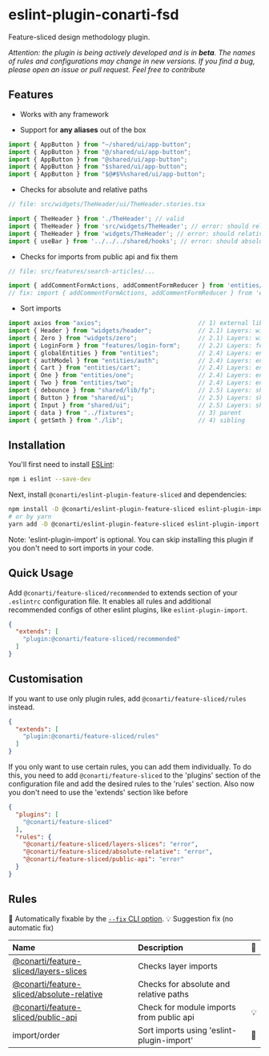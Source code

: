 # eslint-plugin-conarti-fsd

Feature-sliced design methodology plugin.

_Attention: the plugin is being actively developed and is in **beta**.
The names of rules and configurations may change in new versions.
If you find a bug, please open an issue or pull request.
Feel free to contribute_

## Features

- Works with any framework

- Support for **any aliases** out of the box

```javascript
import { AppButton } from "~/shared/ui/app-button";
import { AppButton } from "@/shared/ui/app-button";
import { AppButton } from "@shared/ui/app-button";
import { AppButton } from "$shared/ui/app-button";
import { AppButton } from "$@#$%%shared/ui/app-button";
```

- Checks for absolute and relative paths

```javascript
// file: src/widgets/TheHeader/ui/TheHeader.stories.tsx

import { TheHeader } from './TheHeader'; // valid
import { TheHeader } from 'src/widgets/TheHeader'; // error: should relative
import { TheHeader } from 'widgets/TheHeader'; // error: should relative
import { useBar } from '../../../shared/hooks'; // error: should absolute
```

- Checks for imports from public api and fix them

```javascript
// file: src/features/search-articles/...

import { addCommentFormActions, addCommentFormReducer } from 'entities/Article/model/file.ts'; // error
// fix: import { addCommentFormActions, addCommentFormReducer } from 'entities/Article';
```

- Sort imports

```javascript
import axios from "axios";                           // 1) external libs
import { Header } from "widgets/header";             // 2.1) Layers: widgets
import { Zero } from "widgets/zero";                 // 2.1) Layers: widget 
import { LoginForm } from "features/login-form";     // 2.2) Layers: features
import { globalEntities } from "entities";           // 2.4) Layers: entities
import { authModel } from "entities/auth";           // 2.4) Layers: entities
import { Cart } from "entities/cart";                // 2.4) Layers: entities 
import { One } from "entities/one";                  // 2.4) Layers: entities 
import { Two } from "entities/two";                  // 2.4) Layers: entities
import { debounce } from "shared/lib/fp";            // 2.5) Layers: shared
import { Button } from "shared/ui";                  // 2.5) Layers: shared
import { Input } from "shared/ui";                   // 2.5) Layers: shared
import { data } from "../fixtures";                  // 3) parent
import { getSmth } from "./lib";                     // 4) sibling
```

## Installation

You'll first need to install [ESLint](https://eslint.org/):

```sh
npm i eslint --save-dev
```

Next, install `@conarti/eslint-plugin-feature-sliced` and dependencies:

```sh
npm install -D @conarti/eslint-plugin-feature-sliced eslint-plugin-import
# or by yarn
yarn add -D @conarti/eslint-plugin-feature-sliced eslint-plugin-import
```

Note: 'eslint-plugin-import' is optional. You can skip installing this plugin if you don't need to sort imports in your code.

## Quick Usage

Add `@conarti/feature-sliced/recommended` to extends section of your `.eslintrc` configuration file. 
It enables all rules and additional recommended configs of other eslint plugins, like `eslint-plugin-import`. 

```json
{
  "extends": [
    "plugin:@conarti/feature-sliced/recommended"
  ]
}
```

## Customisation

If you want to use only plugin rules, add `@conarti/feature-sliced/rules` instead.

```json
{
  "extends": [
    "plugin:@conarti/feature-sliced/rules"
  ]
}
```

If you only want to use certain rules, you can add them individually. To do this, you need to add `@conarti/feature-sliced` to the 'plugins'
section of the configuration file and add the desired rules to the 'rules' section. Also now you don't need to use the 'extends' section like before

```json
{
  "plugins": [
    "@conarti/feature-sliced"
  ],
  "rules": {
    "@conarti/feature-sliced/layers-slices": "error",
    "@conarti/feature-sliced/absolute-relative": "error",
    "@conarti/feature-sliced/public-api": "error"
  }
}
```

## Rules

🔧 Automatically fixable by the [`--fix` CLI option](https://eslint.org/docs/user-guide/command-line-interface#--fix).
💡 Suggestion fix (no automatic fix)

| Name                                                                                | Description                               | 🔧 |
|:------------------------------------------------------------------------------------|:------------------------------------------|:---|
| [@conarti/feature-sliced/layers-slices](docs/rules/layers-slices/README.md)         | Checks layer imports                      |    |
| [@conarti/feature-sliced/absolute-relative](docs/rules/absolute-relative/README.md) | Checks for absolute and relative paths    |    |
| [@conarti/feature-sliced/public-api](docs/rules/public-api/README.md)               | Check for module imports from public api  | 💡 |
| import/order                                                                        | Sort imports using 'eslint-plugin-import' | 🔧 |
